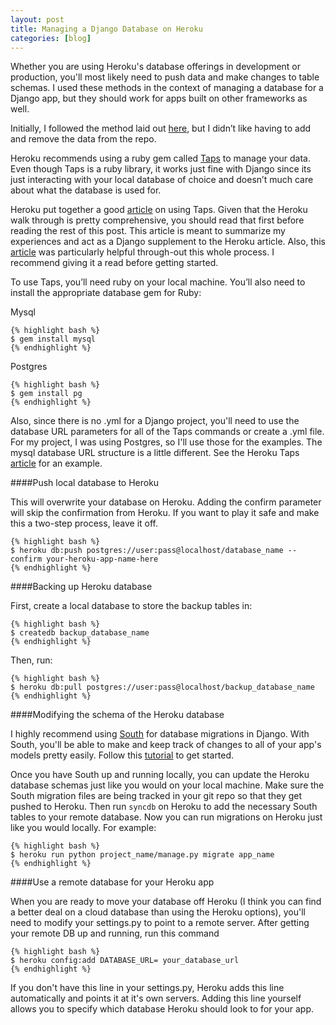 ```yaml
---
layout: post
title: Managing a Django Database on Heroku
categories: [blog]
---
```

Whether you are using Heroku's database offerings in development or production, you'll most likely need to push data and make changes to table schemas. I used these methods in the context of managing a database for a Django app, but they should work for apps built on other frameworks as well.

Initially, I followed the method laid out [here][1], but I didn’t like having to add and remove the data from the repo.

Heroku recommends using a ruby gem called [Taps][2] to manage your data. Even though Taps is a ruby library, it works just fine with Django since its just interacting with your local database of choice and doesn’t much care about what the database is used for.

Heroku put together a good [article][3] on using Taps. Given that the Heroku walk through is pretty comprehensive, you should read that first before reading the rest of this post. This article is meant to summarize my experiences and act as a Django supplement to the Heroku article. Also, this [article][4] was particularly helpful through-out this whole process. I recommend giving it a read before getting started.

To use Taps, you’ll need ruby on your local machine. You’ll also need to install the appropriate database gem for Ruby:

Mysql

	{% highlight bash %}
    $ gem install mysql
    {% endhighlight %}

Postgres

	{% highlight bash %}
    $ gem install pg
    {% endhighlight %}

Also, since there is no .yml for a Django project, you'll need to use the database URL parameters for all of the Taps commands or create a .yml file. For my project, I was using Postgres, so I'll use those for the examples. The mysql database URL structure is a little different. See the Heroku Taps [article][3] for an example.

####Push local database to Heroku

This will overwrite your database on Heroku. Adding the confirm parameter will skip the confirmation from Heroku. If you want to play it safe and make this a two-step process, leave it off.

	{% highlight bash %}
    $ heroku db:push postgres://user:pass@localhost/database_name --confirm your-heroku-app-name-here
    {% endhighlight %}

####Backing up Heroku database

First, create a local database to store the backup tables in:
  
  	{% highlight bash %}
    $ createdb backup_database_name
    {% endhighlight %}

Then, run:

	{% highlight bash %}
    $ heroku db:pull postgres://user:pass@localhost/backup_database_name
    {% endhighlight %}

####Modifying the schema of the Heroku database

I highly recommend using [South][5] for database migrations in Django. With South, you'll be able to make and keep track of changes to all of your app's models pretty easily. Follow this [tutorial][6] to get started.

Once you have South up and running locally, you can update the Heroku database schemas just like you would on your local machine. Make sure the South migration files are being tracked in your git repo so that they get pushed to Heroku. Then run `syncdb` on Heroku to add the necessary South tables to your remote database. Now you can run migrations on Heroku just like you would locally. For example:

	{% highlight bash %}
    $ heroku run python project_name/manage.py migrate app_name
    {% endhighlight %}

####Use a remote database for your Heroku app

When you are ready to move your database off Heroku (I think you can find a better deal on a cloud database than using the Heroku options), you'll need to modify your settings.py to point to a remote server. After getting your remote DB up and running, run this command

	{% highlight bash %}
    $ heroku config:add DATABASE_URL= your_database_url
    {% endhighlight %}

If you don't have this line in your settings.py, Heroku adds this line automatically and points it at it's own servers. Adding this line yourself allows you to specify which database Heroku should look to for your app.

[1]: http://rockycode.com/blog/django-loaddata-heroku/
[2]: http://rubygems.org/gems/taps
[3]: http://devcenter.heroku.com/articles/taps
[4]: http://www.askthepony.com/blog/2011/07/getting-django-on-heroku-prancing-8-times-faster/
[5]: http://south.aeracode.org/
[6]: http://south.aeracode.org/docs/tutorial/index.html]